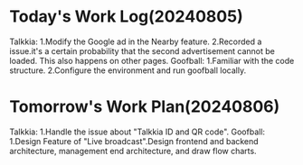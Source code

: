 # Today's Work Log(20240805)
Talkkia:
1.Modify the Google ad in the Nearby feature.
2.Recorded a issue.it's a certain probability that the second advertisement cannot be loaded. This also happens on other pages.
Goofball:
1.Familiar with the code structure.
2.Configure the environment and run goofball locally.
# Tomorrow's Work Plan(20240806)
Talkkia:
1.Handle the issue about "Talkkia ID and QR code". 
Goofball:
1.Design Feature of "Live broadcast".Design frontend and backend architecture, management end architecture, and draw flow charts.